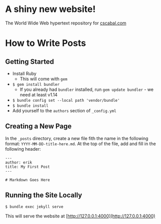 # A shiny new website!
The World Wide Web hypertext repository for [cscabal.com](http://cscabal.com)

# How to Write Posts

## Getting Started

- Install Ruby
    - This will come with `gem`
- `$ gem install bundler`
    - If you already had `bundler` installed, run `gem update bundler` - we need at least v1.14
- `$ bundle config set --local path 'vendor/bundle'`
- `$ bundle install`
- Add yourself to the `authors` section of `_config.yml`

## Creating a New Page

In the `_posts` directory, create a new file fith the name in the following format: `YYYY-MM-DD-title-here.md`.
At the top of the file, add and fill in the following header:

```
---
author: erik
title: My First Post
---

# Markdown Goes Here
```

## Running the Site Locally

```
$ bundle exec jekyll serve
```

This will serve the website at [http://127.0.0.1:4000](http://127.0.0.1:4000)
